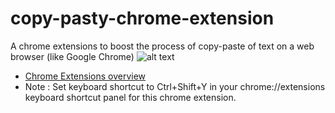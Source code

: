 # copy-pasty-chrome-extension
A chrome extensions to boost the process of copy-paste of text on a web browser (like Google Chrome)
![alt text](https://www.cyclonis.com/images/2018/03/use-cyclonis-password-manager-google-chrome-extension.jpg)
- [Chrome Extensions overview](https://developer.chrome.com/extensions)
- Note : Set keyboard shortcut to Ctrl+Shift+Y in your chrome://extensions keyboard shortcut panel for this chrome extension.
